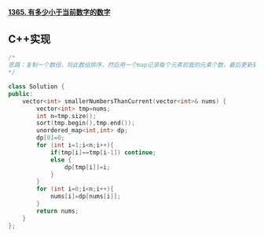 #### [1365. 有多少小于当前数字的数字](https://leetcode-cn.com/problems/how-many-numbers-are-smaller-than-the-current-number/)

## C++实现

```c++
/*
思路：复制一个数组，将此数组排序，然后用一个map记录每个元素前面的元素个数，最后更新到nums输出即可
*/

class Solution {
public:
    vector<int> smallerNumbersThanCurrent(vector<int>& nums) {
        vector<int> tmp=nums;
        int n=tmp.size();
        sort(tmp.begin(),tmp.end());
        unordered_map<int,int> dp;
        dp[0]=0;
        for (int i=1;i<n;i++){
            if(tmp[i]==tmp[i-1]) continue;
            else {
                dp[tmp[i]]=i;
            }
        }
        for (int i=0;i<n;i++){
            nums[i]=dp[nums[i]];
        }
        return nums;
    }
};
```


